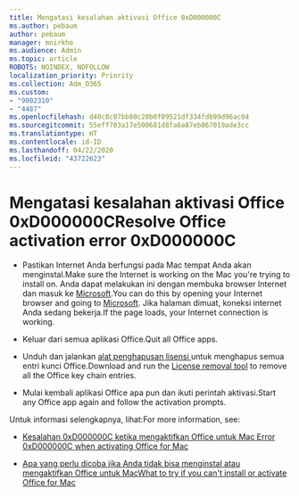 ```yaml
---
title: Mengatasi kesalahan aktivasi Office 0xD000000C
ms.author: pebaum
author: pebaum
manager: mnirkhe
ms.audience: Admin
ms.topic: article
ROBOTS: NOINDEX, NOFOLLOW
localization_priority: Priority
ms.collection: Adm_O365
ms.custom:
- "9002310"
- "4487"
ms.openlocfilehash: d40c8c07bb80c20b0f09521df334fdb99d96ac04
ms.sourcegitcommit: 55eff703a17e500681d8fa6a87eb067019ade3cc
ms.translationtype: HT
ms.contentlocale: id-ID
ms.lasthandoff: 04/22/2020
ms.locfileid: "43722623"
---
```

# <a name="resolve-office-activation-error-0xd000000c"></a><span data-ttu-id="dc50f-102">Mengatasi kesalahan aktivasi Office 0xD000000C</span><span class="sxs-lookup"><span data-stu-id="dc50f-102">Resolve Office activation error 0xD000000C</span></span>

- <span data-ttu-id="dc50f-103">Pastikan Internet Anda berfungsi pada Mac tempat Anda akan menginstal.</span><span class="sxs-lookup"><span data-stu-id="dc50f-103">Make sure the Internet is working on the Mac you're trying to install on.</span></span> <span data-ttu-id="dc50f-104">Anda dapat melakukan ini dengan membuka browser Internet dan masuk ke [Microsoft](https://www.microsoft.com).</span><span class="sxs-lookup"><span data-stu-id="dc50f-104">You can do this by opening your Internet browser and going to [Microsoft](https://www.microsoft.com).</span></span> <span data-ttu-id="dc50f-105">Jika halaman dimuat, koneksi internet Anda sedang bekerja.</span><span class="sxs-lookup"><span data-stu-id="dc50f-105">If the page loads, your Internet connection is working.</span></span>

- <span data-ttu-id="dc50f-106">Keluar dari semua aplikasi Office.</span><span class="sxs-lookup"><span data-stu-id="dc50f-106">Quit all Office apps.</span></span>

- <span data-ttu-id="dc50f-107">Unduh dan jalankan [alat penghapusan lisensi ](https://go.microsoft.com/fwlink/?linkid=849815)untuk menghapus semua entri kunci Office.</span><span class="sxs-lookup"><span data-stu-id="dc50f-107">Download and run the [License removal tool](https://go.microsoft.com/fwlink/?linkid=849815) to remove all the Office key chain entries.</span></span>

- <span data-ttu-id="dc50f-108">Mulai kembali aplikasi Office apa pun dan ikuti perintah aktivasi.</span><span class="sxs-lookup"><span data-stu-id="dc50f-108">Start any Office app again and follow the activation prompts.</span></span>

<span data-ttu-id="dc50f-109">Untuk informasi selengkapnya, lihat:</span><span class="sxs-lookup"><span data-stu-id="dc50f-109">For more information, see:</span></span>

- [<span data-ttu-id="dc50f-110">Kesalahan 0xD000000C ketika mengaktifkan Office untuk Mac </span><span class="sxs-lookup"><span data-stu-id="dc50f-110">Error 0xD000000C when activating Office for Mac</span></span>](https://support.office.com/article/error-0xd000000c-when-activating-office-for-mac-da865931-4658-4829-ba2d-8133390c6d25)

- [<span data-ttu-id="dc50f-111">Apa yang perlu dicoba jika Anda tidak bisa menginstal atau mengaktifkan Office untuk Mac</span><span class="sxs-lookup"><span data-stu-id="dc50f-111">What to try if you can't install or activate Office for Mac</span></span>](https://support.office.com/article/what-to-try-if-you-can-t-install-or-activate-office-for-mac-5efba2b4-b1e6-4e5f-bf3c-6ab945d03dea)
